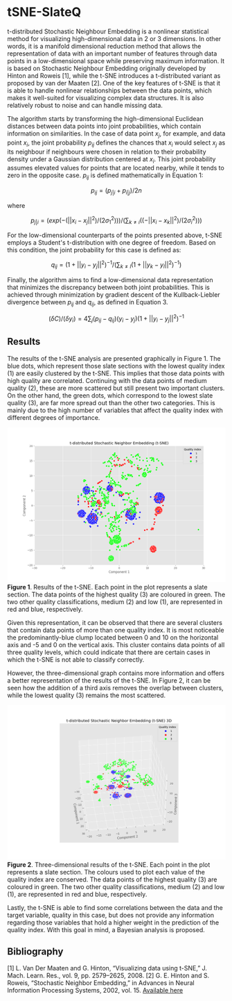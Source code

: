 # tSNE-SlateQ

t-distributed Stochastic Neighbour Embedding is a nonlinear statistical method for visualizing high-dimensional data in 2 or 3 dimensions. In other words, it is a manifold dimensional reduction method that allows the representation of data with an important number of features through data points in a low-dimensional space while preserving maximum information. It is based on Stochastic Neighbour Embedding originally developed by Hinton and Roweis [1], while the t-SNE introduces a t-distributed variant as proposed by van der Maaten [2]. One of the key features of t-SNE is that it is able to handle nonlinear relationships between the data points, which makes it well-suited for visualizing complex data structures. It is also relatively robust to noise and can handle missing data.

The algorithm starts by transforming the high-dimensional Euclidean distances between data points into joint probabilities, which contain information on similarities. In the case of data point $x_j$, for example, and data point $x_i$, the joint probability $p_{ij}$ defines the chances that $x_i$ would select $x_j$ as its neighbour if neighbours were chosen in relation to their probability density under a Gaussian distribution centered at $x_i$. This joint probability assumes elevated values for points that are located nearby, while it tends to zero in the opposite case. $p_{ij}$ is defined mathematically in Equation 1:

$$p_{ij}=(p_{j|i}+p_{i|j})/2n$$

where

$$p_{j|i}=(exp(-(||x_i-x_j||^2)/(2\sigma^2_1)))/(\sum_{k \neq i}((-||x_i-x_k||^2)/(2\sigma^2_i)))$$

For the low-dimensional counterparts of the points presented above, t-SNE employs a Student's t-distribution with one degree of freedom. Based on this condition, the joint probability for this case is defined as: 

$$q_{ij}=(1+||y_i-y_j||^2)^{-1}/(\sum_{k \neq l}(1+||y_k-y_l||^2)^{-1})$$

Finally, the algorithm aims to find a low-dimensional data representation that minimizes the discrepancy between both joint probabilities. This is achieved through minimization by gradient descent of the Kullback-Liebler divergence between $p_{ij}$ and $q_{ij}$, as defined in Equation 3.

$$(\delta C)/(\delta y_i)=4\sum_j(p_{ij}-q_{ij})(y_i-y_j)(1+||y_i-y_j||^2)^{-1}$$

## Results

The results of the t-SNE analysis are presented graphically in Figure 1. The blue dots, which represent those slate sections with the lowest quality index (1) are easily clustered by the t-SNE. This implies that those data points with high quality are correlated. Continuing with the data points of medium quality (2), these are more scattered but still present two important clusters. On the other hand, the green dots, which correspond to the lowest slate quality (3), are far more spread out than the other two categories. This is mainly due to the high number of variables that affect the quality index with different degrees of importance.

![alt text](Figures/figure1.png)
**Figure 1**. Results of the t-SNE. Each point in the plot represents a slate section. The data points of the highest quality (3) are coloured in green. The two other quality classifications, medium (2) and low (1), are represented in red and blue, respectively.

Given this representation, it can be observed that there are several clusters that contain data points of more than one quality index. It is most noticeable the predominantly-blue clump located between 0 and 10 on the horizontal axis and -5 and 0 on the vertical axis. This cluster contains data points of all three quality levels, which could indicate that there are certain cases in which the t-SNE is not able to classify correctly.

However, the three-dimensional graph contains more information and offers a better representation of the results of the t-SNE. In Figure 2, it can be seen how the addition of a third axis removes the overlap between clusters, while the lowest quality (3) remains the most scattered.

![alt text](Figures/figure2.png)
**Figure 2**. Three-dimensional results of the t-SNE. Each point in the plot represents a slate section. The colours used to plot each value of the quality index are conserved. The data points of the highest quality (3) are coloured in green. The two other quality classifications, medium (2) and low (1), are represented in red and blue, respectively.

Lastly, the t-SNE is able to find some correlations between the data and the target variable, quality in this case, but does not provide any information regarding those variables that hold a higher weight in the prediction of the quality index. With this goal in mind, a Bayesian analysis is proposed.

## Bibliography

[1] L. Van Der Maaten and G. Hinton, “Visualizing data using t-SNE,” J. Mach. Learn. Res., vol. 9, pp. 2579–2625, 2008.
[2] G. E. Hinton and S. Roweis, “Stochastic Neighbor Embedding,” in Advances in Neural Information Processing Systems, 2002, vol. 15. [Available here](https://proceedings.neurips.cc/paper/2002/file/6150ccc6069bea6b5716254057a194ef-Paper.pdf.)